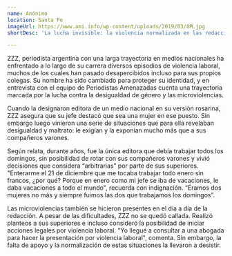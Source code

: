 ```yaml
---
name: Anónimo
location: Santa Fe
imageUrl: https://www.ami.info/wp-content/uploads/2019/03/8M.jpg
shortDesc: 'La lucha invisible: la violencia normalizada en las redacciones'

---
```


ZZZ, periodista argentina con una larga trayectoria en medios nacionales ha enfrentado a lo largo de su carrera diversos episodios de violencia laboral, muchos de los cuales han pasado desapercibidos incluso para sus propios colegas. Su nombre ha sido cambiado para proteger su identidad, y en entrevista con el equipo de Periodistas Amenazadas cuenta una trayectoria marcada por la lucha contra la desigualdad de género y las microviolencias.

Cuando la designaron editora de un medio nacional en su versión rosarina, ZZZ asegura que su jefe destacó que sea una mujer en ese puesto. Sin embargo luego vinieron una serie de situaciones que para ella revelaban desigualdad y maltrato: le exigían y la exponían mucho más que a sus compañeros varones. 

Según relata, durante años, fue la única editora que debía trabajar todos los domingos, sin posibilidad de rotar con sus compañeros varones y vivió decisiones que considera “arbitrarias” por parte de sus superiores. "Enterarme el 21 de diciembre que me tocaba trabajar todo enero sin francos, ¿por qué? Porque en enero como mi jefe se iba de vacaciones, le daba vacaciones a todo el mundo", recuerda con indignación. “Éramos dos mujeres no más y siempre fuimos las dos que trabajamos los domingos”.

Las microviolencias también se hicieron presentes en el día a día de la redacción. A pesar de las dificultades, ZZZ no se quedó callada. Realizó planteos a sus superiores e incluso consideró la posibilidad de iniciar acciones legales por violencia laboral. "Yo llegué a consultar a una abogada para hacer la presentación por violencia laboral", comenta. Sin embargo, la falta de apoyo y la normalización de estas situaciones la llevaron a desistir.